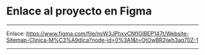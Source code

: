 
# Enlace al proyecto en Figma

---------------------------------------------

  Enlace: https://www.figma.com/file/nvW3JPhxvCNfIGIBEP147t/Website-Sitemap-Clinica-M%C3%A9dica?node-id=0%3A1&t=OtOwBR2jwh3aq70Z-1
  
---------------------------------------------
